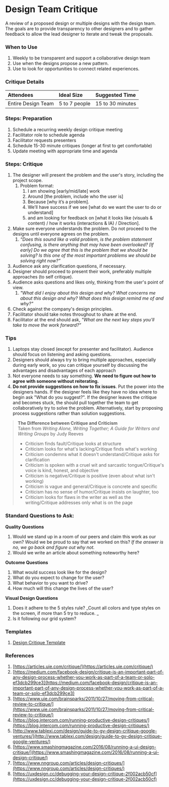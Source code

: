 # Design Team Critique

A review of a proposed design or multiple designs with the design team. The goals are to provide transparency to other designers and to gather feedback to allow the lead designer to iterate and tweak the proposals.

### When to Use

1. Weekly to be transparent and support a collaborative design team
2. Use when the designs propose a new pattern.
3. Use to look for opportunities to connect related experiences.

### Critique Details

| Attendees | Ideal Size | Suggested Time |
| :--- | :--- | :--- |
| Entire Design Team | 5 to 7 people | 15 to 30 minutes |

### Steps: Preparation

1. Schedule a recurring weekly design critique meeting
2. Facilitator role to schedule agenda
3. Facilitator requests presenters
4. Schedule 15-30 minute critiques \(longer at first to get comfortable\)
5. Update meeting with appropriate time and agenda

### Steps: Critique

1. The designer will present the problem and the user's story, including the project scope.
   1. Problem format:
      1. I am showing \[early/mid/late\] work
      2. Around \[the problem, include who the user is\]
      3. Because \[why it’s a problem\].
      4. We’ll have success if we see \[what do we want the user to do or understand\] 
      5. and am looking for feedback on \[what it looks like \(visuals & content\) / how it works \(interactions & IA\) / Direction\].
2. Make sure everyone understands the problem. Do not proceed to the designs until everyone agrees on the problem.
   1. _“Does this sound like a valid problem, is the problem statement confusing, is there anything that may have been overlooked? \[If early\] Do we agree that this is the problem that we should be solving? Is this one of the most important problems we should be solving right now?”_
3. Audience ask any clarification questions, if necessary.
4. Designer should proceed to present their work, preferably multiple approaches \(to self critique\).
5. Audience asks questions and likes only, thinking from the user's point of view. 
   1. _"What did I enjoy about this design and why? What concerns me about this design and why? What does this design remind me of and why?"_
6. Check against the company's design principles. 
7. Facilitator should take notes throughout to share at the end.
8. Facilitator at the end should ask, _"What are the next key steps you’ll take to move the work forward?”_

### Tips

1. Laptops stay closed \(except for presenter and facilitator\). Audience should focus on listening and asking questions.
2. Designers should always try to bring multiple approaches, especially during early work, so you can critique yourself by discussing the advantages and disadvantages of each approach
3. Not everyone needs to say something. **We need to figure out how to agree with someone without reiterating.**
4. **Do not provide suggestions on how to fix issues**. Put the power into the designers hands. If the designer feels like they have no idea where to begin ask "What do you suggest?". If the designer leaves the critique and becomes stuck, the should pull together the team to get collaboratively try to solve the problem. Alternatively, start by proposing process suggestions rather than solution suggestions.

> **The Difference between Critique and Criticism**  
> Taken from _Writing Alone, Writing Together; A Guide for Writers and Writing Groups_ by Judy Reeves
>
> * Criticism finds fault/Critique looks at structure
> * Criticism looks for what's lacking/Critique finds what's working
> * Criticism condemns what it doesn't understand/Critique asks for clarification
> * Criticism is spoken with a cruel wit and sarcastic tongue/Critique's voice is kind, honest, and objective
> * Criticism is negative/Critique is positive \(even about what isn't working\)
> * Criticism is vague and general/Critique is concrete and specific
> * Criticism has no sense of humor/Critique insists on laughter, too
> * Criticism looks for flaws in the writer as well as the writing/Critique addresses only what is on the page

### Standard Questions to Ask:

**Quality Questions**

1. Would we stand up in a room of our peers and claim this work as our own? Would we be proud to say that we worked on this? _If the answer is no, we go back and figure out why not._
2. Would we write an article about something noteworthy here?

**Outcome Questions**

1. What would success look like for the design? 
2. What do you expect to change for the user? 
3. What behavior to you want to drive?
4. How much will this change the lives of the user?

**Visual Design Questions**

1. Does it adhere to the 5 styles rule? _Count all colors and type styles on the screen, if more than 5 try to reduce. _
2. Is it following our grid system?



### Templates

1. [Design Critique Template](https://docs.google.com/document/d/1eQe3fJQU0N5-QVcQfd7pH3xG9ygtoVyI93vl_YeliZg/edit?usp=sharing)

### References

1. [https://articles.uie.com/critique/](https://articles.uie.com/critique/)
2. [https://medium.com/facebook-design/critique-is-an-important-part-of-any-design-process-whether-you-work-as-part-of-a-team-or-solo-ef3dcb299ce3](https://medium.com/facebook-design/critique-is-an-important-part-of-any-design-process-whether-you-work-as-part-of-a-team-or-solo-ef3dcb299ce3)
3. [https://www.uie.com/brainsparks/2011/10/27/moving-from-critical-review-to-critique/](https://www.uie.com/brainsparks/2011/10/27/moving-from-critical-review-to-critique/)
4. [https://blog.intercom.com/running-productive-design-critiques/](https://blog.intercom.com/running-productive-design-critiques/)
5. [http://www.tablexi.com/design/guide-to-gv-design-critique-google-ventures/](http://www.tablexi.com/design/guide-to-gv-design-critique-google-ventures/)
6. [https://www.smashingmagazine.com/2016/08/running-a-ui-design-critique/](https://www.smashingmagazine.com/2016/08/running-a-ui-design-critique/)
7. [https://www.nngroup.com/articles/design-critiques/](https://www.nngroup.com/articles/design-critiques/)
8. [https://uxdesign.cc/debugging-your-design-critique-2f002acb50cf](https://uxdesign.cc/debugging-your-design-critique-2f002acb50cf)



